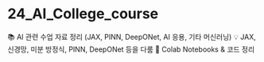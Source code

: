 # 24_AI_College_course
📚 AI 관련 수업 자료 정리 (JAX, PINN, DeepONet, AI 응용, 기타 머신러닝) 💡 JAX, 신경망, 미분 방정식, PINN, DeepONet 등을 다룸 📂 Colab Notebooks &amp; 코드 정리

